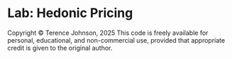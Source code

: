 # Lab: Hedonic Pricing

Copyright © Terence Johnson, 2025
This code is freely available for personal, educational, and non-commercial use, provided that appropriate credit is given to the original author.
